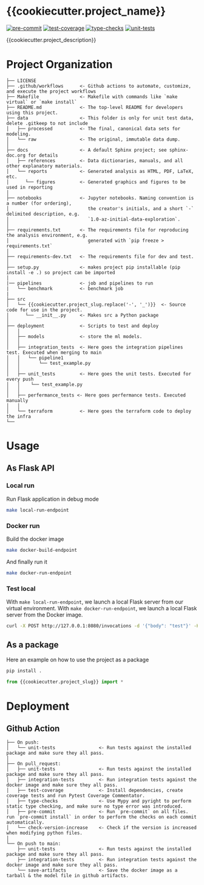 # {{cookiecutter.project_name}}

[![pre-commit](https://github.com/anoru/data-ci-cd-template/actions/workflows/pre-commit.yaml/badge.svg)](https://github.com/anoru/data-ci-cd-template/actions/workflows/pre-commit.yaml)
[![test-coverage](https://github.com/anoru/data-ci-cd-template/actions/workflows/test-coverage.yaml/badge.svg)](https://github.com/anoru/data-ci-cd-template/actions/workflows/test-coverage.yaml)
[![type-checks](https://github.com/anoru/data-ci-cd-template/actions/workflows/type-checks.yaml/badge.svg)](https://github.com/anoru/data-ci-cd-template/actions/workflows/type-checks.yaml)
[![unit-tests](https://github.com/anoru/data-ci-cd-template/actions/workflows/unit-tests.yaml/badge.svg)](https://github.com/anoru/data-ci-cd-template/actions/workflows/unit-tests.yaml)


{{cookiecutter.project_description}}

# Project Organization

    ├── LICENSE
    ├── .github/workflows      <- Github actions to automate, customize, and execute the project workflows
    ├── Makefile               <- Makefile with commands like `make virtual` or `make install`
    ├── README.md              <- The top-level README for developers using this project.
    ├── data                   <- This folder is only for unit test data, delete .gitkeep to not include
    │   ├── processed          <- The final, canonical data sets for modeling.
    │   └── raw                <- The original, immutable data dump.
    │
    ├── docs                   <- A default Sphinx project; see sphinx-doc.org for details
    │   ├── references         <- Data dictionaries, manuals, and all other explanatory materials.
    │   └── reports            <- Generated analysis as HTML, PDF, LaTeX, etc.
    │      └── figures         <- Generated graphics and figures to be used in reporting
    │
    ├── notebooks              <- Jupyter notebooks. Naming convention is a number (for ordering),
    │                             the creator's initials, and a short `-` delimited description, e.g.
    │                             `1.0-az-initial-data-exploration`.
    │
    ├── requirements.txt       <- The requirements file for reproducing the analysis environment, e.g.
    │                             generated with `pip freeze > requirements.txt`
    │
    ├── requirements-dev.txt   <- The requirements file for dev and test.
    │
    ├── setup.py               <- makes project pip installable (pip install -e .) so project can be imported
    │
    |── pipelines              <- job and pipelines to run
    |   └── benchmark          <- benchmark job
    |
    ├── src
    │   └── {{cookiecutter.project_slug.replace('-', '_')}}  <- Source code for use in the project.
    │      └── __init__.py     <- Makes src a Python package
    │
    ├── deployment             <- Scripts to test and deploy
    │   │
    │   ├── models             <- store the ml models.
    │   │
    │   ├── integration_tests  <- Here goes the integration pipelines test. Executed when merging to main
    │   │   └── pipeline1
    │   │       └── test_example.py
    │   │
    │   ├── unit_tests         <- Here goes the unit tests. Executed for every push
    │   │    └── test_example.py
    │   │
    │   ├── perfermance_tests <- Here goes perfermance tests. Executed manually
    │   │
    │   └── terraform          <- Here goes the terraform code to deploy the infra
    └──

# Usage

## As Flask API

### Local run

Run Flask application in debug mode

```bash
make local-run-endpoint
```

### Docker run

Build the docker image

```bash
make docker-build-endpoint
```

And finally run it

```bash
make docker-run-endpoint
```

### Test local

With `make local-run-endpoint`, we launch a local Flask server from our virtual environment.
With `make docker-run-endpoint`, we launch a local Flask server from the Docker image.

```bash
curl -X POST http://127.0.0.1:8080/invocations -d '{"body": "test"}' -H "content-type: application/json"
```

## As a package

Here an example on how to use the project as a package

```bash
pip install .
```

```python
from {{cookiecutter.project_slug}} import *

```

# Deployment

## Github Action

    ├── On push:
    │   └── unit-tests                <- Run tests against the installed package and make sure they all pass.
    │
    ├── On pull_request:
    │   ├── unit-tests                <- Run tests against the installed package and make sure they all pass.
    │   ├── integration-tests         <- Run integration tests against the docker image and make sure they all pass.
    │   ├── test-coverage             <- Install dependencies, create coverage tests and run Pytest Coverage Commentator.
    │   ├── type-checks               <- Use Mypy and pyright to perform static type checking, and make sure no type error was introduced.
    │   ├── pre-commit                <- Run `pre-commit` on all files. run `pre-commit install` in order to perform the checks on each commit automatically.
    │   └── check-version-increase    <- Check if the version is increased when modifying python files.
    │
    └── On push to main:
        ├── unit-tests                <- Run tests against the installed package and make sure they all pass.
        ├── integration-tests         <- Run integration tests against the docker image and make sure they all pass.
        └── save-artifacts            <- Save the docker image as a tarball & the model file in github artifacts.
